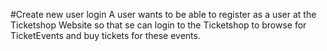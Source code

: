 #Create new user login
A user wants to be able to register as a user at the Ticketshop Website
so that se can login to the Ticketshop to browse for TicketEvents and
buy tickets for these events.